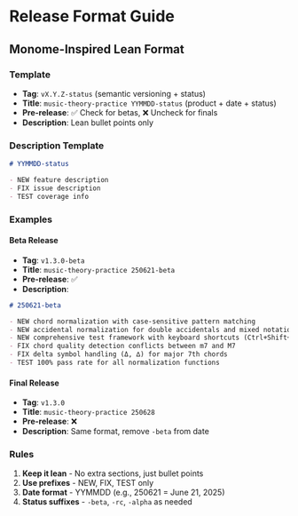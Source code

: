 # Release Format Guide

## Monome-Inspired Lean Format

### Template
- **Tag**: `vX.Y.Z-status` (semantic versioning + status)
- **Title**: `music-theory-practice YYMMDD-status` (product + date + status)
- **Pre-release**: ✅ Check for betas, ❌ Uncheck for finals
- **Description**: Lean bullet points only

### Description Template
```markdown
# YYMMDD-status

- NEW feature description
- FIX issue description  
- TEST coverage info
```

### Examples

#### Beta Release
- **Tag**: `v1.3.0-beta`
- **Title**: `music-theory-practice 250621-beta`
- **Pre-release**: ✅
- **Description**:
```markdown
# 250621-beta

- NEW chord normalization with case-sensitive pattern matching
- NEW accidental normalization for double accidentals and mixed notation
- NEW comprehensive test framework with keyboard shortcuts (Ctrl+Shift+Q)
- FIX chord quality detection conflicts between m7 and M7
- FIX delta symbol handling (Δ, ∆) for major 7th chords
- TEST 100% pass rate for all normalization functions
```

#### Final Release
- **Tag**: `v1.3.0`
- **Title**: `music-theory-practice 250628`
- **Pre-release**: ❌
- **Description**: Same format, remove `-beta` from date

### Rules
1. **Keep it lean** - No extra sections, just bullet points
2. **Use prefixes** - NEW, FIX, TEST only
3. **Date format** - YYMMDD (e.g., 250621 = June 21, 2025)
4. **Status suffixes** - `-beta`, `-rc`, `-alpha` as needed 